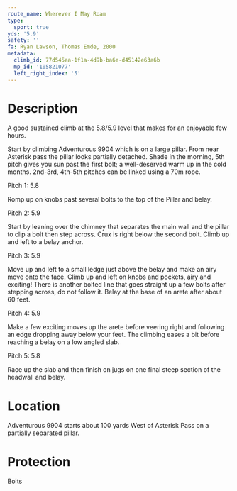 ```yaml
---
route_name: Wherever I May Roam
type:
  sport: true
yds: '5.9'
safety: ''
fa: Ryan Lawson, Thomas Emde, 2000
metadata:
  climb_id: 77d545aa-1f1a-4d9b-ba6e-d45142e63a6b
  mp_id: '105821077'
  left_right_index: '5'
---
```

# Description
A good sustained climb at the 5.8/5.9 level that makes for an enjoyable few hours.

Start by climbing Adventurous 9904 which is on a large pillar. From near Asterisk pass the pillar looks partially detached. Shade in the morning, 5th pitch gives you sun past the first bolt; a well-deserved warm up in the cold months. 2nd-3rd, 4th-5th pitches can be linked using a 70m rope.

Pitch 1: 5.8

Romp up on knobs past several bolts to the top of the Pillar and belay.

Pitch 2: 5.9

Start by leaning over the chimney that separates the main wall and the pillar to clip a bolt then step across. Crux is right below the second bolt. Climb up and left to a belay anchor.

Pitch 3: 5.9

Move up and left to a small ledge just above the belay and make an airy move onto the face. Climb up and left on knobs and pockets, airy and exciting! There is another bolted line that goes straight up a few bolts after stepping across, do not follow it. Belay at the base of an arete after about 60 feet.

Pitch 4: 5.9

Make a few exciting moves up the arete before veering right and following an edge dropping away below your feet. The climbing eases a bit before reaching a belay on a low angled slab.

Pitch 5: 5.8

Race up the slab and then finish on jugs on one final steep section of the headwall and belay.

# Location
Adventurous 9904 starts about 100 yards West of Asterisk Pass on a partially separated pillar.

# Protection
Bolts
